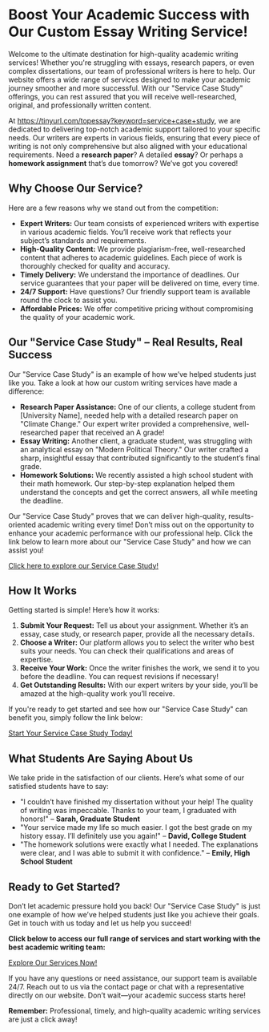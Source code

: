 # Boost Your Academic Success with Our Custom Essay Writing Service!

Welcome to the ultimate destination for high-quality academic writing services! Whether you're struggling with essays, research papers, or even complex dissertations, our team of professional writers is here to help. Our website offers a wide range of services designed to make your academic journey smoother and more successful. With our "Service Case Study" offerings, you can rest assured that you will receive well-researched, original, and professionally written content.

At https://tinyurl.com/topessay?keyword=service+case+study, we are dedicated to delivering top-notch academic support tailored to your specific needs. Our writers are experts in various fields, ensuring that every piece of writing is not only comprehensive but also aligned with your educational requirements. Need a **research paper**? A detailed **essay**? Or perhaps a **homework assignment** that’s due tomorrow? We’ve got you covered!

## Why Choose Our Service?

Here are a few reasons why we stand out from the competition:

- **Expert Writers:** Our team consists of experienced writers with expertise in various academic fields. You’ll receive work that reflects your subject’s standards and requirements.
- **High-Quality Content:** We provide plagiarism-free, well-researched content that adheres to academic guidelines. Each piece of work is thoroughly checked for quality and accuracy.
- **Timely Delivery:** We understand the importance of deadlines. Our service guarantees that your paper will be delivered on time, every time.
- **24/7 Support:** Have questions? Our friendly support team is available round the clock to assist you.
- **Affordable Prices:** We offer competitive pricing without compromising the quality of your academic work.

## Our "Service Case Study" – Real Results, Real Success

Our "Service Case Study" is an example of how we’ve helped students just like you. Take a look at how our custom writing services have made a difference:

- **Research Paper Assistance:** One of our clients, a college student from [University Name], needed help with a detailed research paper on "Climate Change." Our expert writer provided a comprehensive, well-researched paper that received an A grade!
- **Essay Writing:** Another client, a graduate student, was struggling with an analytical essay on "Modern Political Theory." Our writer crafted a sharp, insightful essay that contributed significantly to the student’s final grade.
- **Homework Solutions:** We recently assisted a high school student with their math homework. Our step-by-step explanation helped them understand the concepts and get the correct answers, all while meeting the deadline.

Our "Service Case Study" proves that we can deliver high-quality, results-oriented academic writing every time! Don’t miss out on the opportunity to enhance your academic performance with our professional help. Click the link below to learn more about our "Service Case Study" and how we can assist you!

[Click here to explore our Service Case Study!](https://tinyurl.com/topessay?keyword=service+case+study)
## How It Works

Getting started is simple! Here’s how it works:

1. **Submit Your Request:** Tell us about your assignment. Whether it’s an essay, case study, or research paper, provide all the necessary details.
2. **Choose a Writer:** Our platform allows you to select the writer who best suits your needs. You can check their qualifications and areas of expertise.
3. **Receive Your Work:** Once the writer finishes the work, we send it to you before the deadline. You can request revisions if necessary!
4. **Get Outstanding Results:** With our expert writers by your side, you’ll be amazed at the high-quality work you’ll receive.

If you're ready to get started and see how our "Service Case Study" can benefit you, simply follow the link below:

[Start Your Service Case Study Today!](https://tinyurl.com/topessay?keyword=service+case+study)
## What Students Are Saying About Us

We take pride in the satisfaction of our clients. Here’s what some of our satisfied students have to say:

- "I couldn’t have finished my dissertation without your help! The quality of writing was impeccable. Thanks to your team, I graduated with honors!" – **Sarah, Graduate Student**
- "Your service made my life so much easier. I got the best grade on my history essay. I’ll definitely use you again!" – **David, College Student**
- "The homework solutions were exactly what I needed. The explanations were clear, and I was able to submit it with confidence." – **Emily, High School Student**

## Ready to Get Started?

Don’t let academic pressure hold you back! Our "Service Case Study" is just one example of how we’ve helped students just like you achieve their goals. Get in touch with us today and let us help you succeed!

**Click below to access our full range of services and start working with the best academic writing team:**

[Explore Our Services Now!](https://tinyurl.com/topessay?keyword=service+case+study)

If you have any questions or need assistance, our support team is available 24/7. Reach out to us via the contact page or chat with a representative directly on our website. Don’t wait—your academic success starts here!

**Remember:** Professional, timely, and high-quality academic writing services are just a click away!
